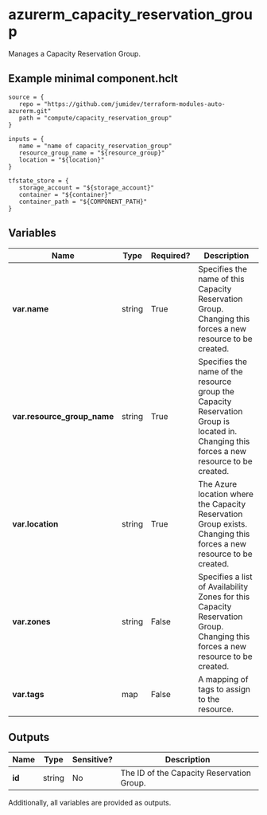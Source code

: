 # azurerm_capacity_reservation_group

Manages a Capacity Reservation Group.

## Example minimal component.hclt

```hcl
source = {
   repo = "https://github.com/jumidev/terraform-modules-auto-azurerm.git" 
   path = "compute/capacity_reservation_group" 
}

inputs = {
   name = "name of capacity_reservation_group" 
   resource_group_name = "${resource_group}" 
   location = "${location}" 
}

tfstate_store = {
   storage_account = "${storage_account}" 
   container = "${container}" 
   container_path = "${COMPONENT_PATH}" 
}

```

## Variables

| Name | Type | Required? |  Description |
| ---- | ---- | --------- |  ----------- |
| **var.name** | string | True | Specifies the name of this Capacity Reservation Group. Changing this forces a new resource to be created. | 
| **var.resource_group_name** | string | True | Specifies the name of the resource group the Capacity Reservation Group is located in. Changing this forces a new resource to be created. | 
| **var.location** | string | True | The Azure location where the Capacity Reservation Group exists. Changing this forces a new resource to be created. | 
| **var.zones** | string | False | Specifies a list of Availability Zones for this Capacity Reservation Group. Changing this forces a new resource to be created. | 
| **var.tags** | map | False | A mapping of tags to assign to the resource. | 



## Outputs

| Name | Type | Sensitive? | Description |
| ---- | ---- | --------- | --------- |
| **id** | string | No  | The ID of the Capacity Reservation Group. | 

Additionally, all variables are provided as outputs.

